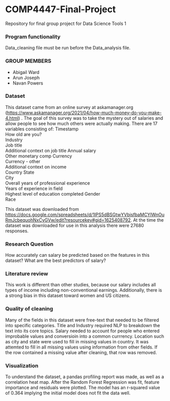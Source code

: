 # COMP4447-Final-Project
Repository for final group project for Data Science Tools 1

### Program functionality
Data_cleaning file must be run before the Data_analysis file. 

### GROUP MEMBERS
- Abigail Ward
- Arun Joseph
- Navan Powers

### Dataset 
This dataset came from an online survey at askamanager.org (https://www.askamanager.org/2021/04/how-much-money-do-you-make-4.html) . The goal of this survey was to take the mystery out of salaries and allow people to see how much others were actually making. There are 17 variables consisting of: 
Timestamp	
How old are you?	
Industry	
Job title	
Additional context on job title	
Annual salary	
Other monetary comp	
Currency	
Currency - other	
Additional context on income	
Country	
State	
City	
Overall years of professional experience	
Years of experience in field	
Highest level of education completed
Gender	
Race		

This dataset was downloaded from https://docs.google.com/spreadsheets/d/1IPS5dBSGtwYVbjsfbaMCYIWnOuRmJcbequohNxCyGVw/edit?resourcekey#gid=1625408792. At the time the dataset was downloaded for use in this analysis there were 27680 responses. 				

### Research Question
How accurately can salary be predicted based on the features in this dataset? What are the best predictors of salary? 

### Literature review
This work is different than other studies, because our salary includes all types of income including non-conventional earnings. Additionally, there is a strong bias in this dataset toward women and US citizens. 

### Quality of cleaning 
Many of the fields in this dataset were free-text that needed to be filtered into specific categories. Title and Industry required NLP to breakdown the text into its core topics. Salary needed to account for people who entered improbable values and conversioin into a common currrency. Location such as city and state were used to fill in missing values in country. 
It was attemted to fill in all missing values using information from other fields. If the row contained a missing value after cleaning, that row was removed.  

### Visualization
To understand the dataset, a pandas profiling report was made, as well as a correlation heat map. After the Random Forest Regression was fit, feature importance and residuals were plotted. The model has an r-squared value of 0.364 implying the initial model does not fit the data well. 
